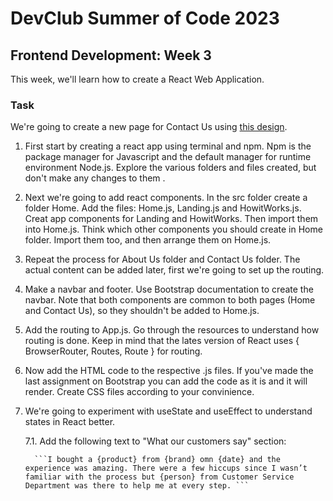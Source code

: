# DevClub Summer of Code 2023

## Frontend Development: Week 3

This week, we'll learn how to create a React Web Application. 

### Task 

We're going to create a new page for Contact Us using [this design](https://www.figma.com/file/N7yxyydXHp3mFS5jW8N0Bl/E-commerce-(Website)-(Community)?type=design&node-id=0-1&mode=design&t=rTpq6IsP5VAJK9M9-0).

1. First start by creating a react app using terminal and npm. Npm is the package manager for Javascript and the default manager for runtime environment Node.js. Explore the various folders and files created, but don't make any changes to them .

2. Next we're going to add react components. In the src folder create a folder Home. Add the files: Home.js, Landing.js and HowitWorks.js. Creat app components for Landing and HowitWorks. Then import them into Home.js. Think which other components you should create in Home folder. Import them too, and then arrange them on Home.js.

3. Repeat the process for About Us folder and Contact Us folder. The actual content can be added later, first we're going to set up the routing. 

4. Make a navbar and footer. Use Bootstrap documentation to create the navbar. Note that both components are common to both pages (Home and Contact Us), so they shouldn't be added to Home.js.

5. Add the routing to App.js. Go through the resources to understand how routing is done. Keep in mind that the lates version of React uses { BrowserRouter, Routes, Route } for routing.

6. Now add the HTML code to the respective .js files. If you've made the last assignment on Bootstrap you can add the code as it is and it will render. Create CSS files according to your convinience.

7. We're going to experiment with useState and useEffect to understand states in React better.
   
    7.1.  Add the following text to "What our customers say" section:
   
         ```I bought a {product} from {brand} omn {date} and the experience was amazing. There were a few hiccups since I wasn’t familiar with the process but {person} from Customer Service Department was there to help me at every step. ```
